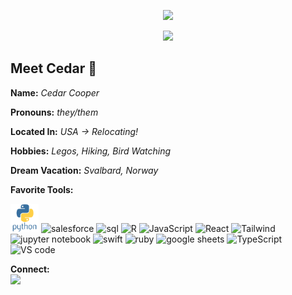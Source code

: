 <p align="center">
<img src="https://capsule-render.vercel.app/api?type=waving&color=0:73889e,100:375575&text=%20Hey%20There%20⛈&fontColor=d7dde3&animation=fadeIn&height=100" />
</p>
<p align="center">

</p>
<p align="center">
<div id="header" align="center">
  <img src="https://media.giphy.com/media/P0ar8pIucRwje/giphy.gif"/>
</div>
</p>

<h2>Meet Cedar 🌲</h2>

<b>Name:</b> <i>Cedar Cooper</i><br /> 

<b>Pronouns:</b> <i>they/them</i><br />

<b>Located In:</b> <i>USA -> Relocating!</i><br />

<b>Hobbies:</b> <i>Legos, Hiking, Bird Watching</i><br /> 

<b>Dream Vacation:</b> <i>Svalbard, Norway</i><br />

<b>Favorite Tools:</b> <p align="left">
<img src="https://raw.githubusercontent.com/devicons/devicon/master/icons/python/python-original-wordmark.svg" alt="python" width="45" height="45" />
<img src="https://cdn.jsdelivr.net/gh/devicons/devicon/icons/salesforce/salesforce-original.svg" alt="salesforce" height="45"  width="45" />
<img src="https://cdn3.iconfinder.com/data/icons/file-extension-11/512/sql-file-extension-format-digital-256.png" alt="sql" width="45" height="45" />
<img src="https://cdn.jsdelivr.net/gh/devicons/devicon/icons/r/r-original.svg" alt="R" height="45"  width="45" />
<img src="https://cdn.jsdelivr.net/gh/devicons/devicon/icons/javascript/javascript-original.svg" alt="JavaScript" height="45"  width="45"/>
<img src="https://cdn.jsdelivr.net/gh/devicons/devicon/icons/react/react-original-wordmark.svg" alt="React" height="45"  width="45"/>
<img src="https://cdn.jsdelivr.net/gh/devicons/devicon/icons/tailwindcss/tailwindcss-plain.svg" alt="Tailwind" height="45" width="45" />
<img src="https://cdn.jsdelivr.net/gh/devicons/devicon/icons/jupyter/jupyter-original-wordmark.svg" alt="jupyter notebook" height="45"  width="45"/>
<img src="https://cdn.jsdelivr.net/gh/devicons/devicon/icons/swift/swift-original.svg" alt="swift" height="45" wdith="45" />
<img src="https://cdn.jsdelivr.net/gh/devicons/devicon/icons/ruby/ruby-plain.svg" alt="ruby" height="45" width="45" />
<img src="https://cdn2.iconfinder.com/data/icons/logos-brands-4/24/logo_brand_brands_logos_google_sheets-256.png" alt="google sheets" height="45" width="45" />
<img src="https://cdn.jsdelivr.net/gh/devicons/devicon/icons/typescript/typescript-original.svg" alt="TypeScript" height="45"  width="45"/>
<img src="https://cdn.jsdelivr.net/gh/devicons/devicon/icons/vscode/vscode-original.svg" alt="VS code" height="45"  width="45"/>
</p>
<b>Connect:</b><br />
<a href="https://www.linkedin.com/in/cedar-cooper/" >
<img height="50" src="https://cdn2.iconfinder.com/data/icons/social-aquiocons/512/Aquicon-Linkedin.png" />
</a>          
          
          
          
          
